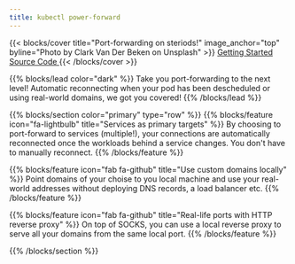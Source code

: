 ```yaml
---
title: kubectl power-forward
---
```


{{< blocks/cover title="Port-forwarding on steriods!" image_anchor="top" byline="Photo by Clark Van Der Beken on Unsplash" >}}
<a class="btn btn-lg btn-primary me-3 mb-4" href="/docs/">
  Getting Started <i class="fas fa-arrow-alt-circle-right ms-2"></i>
</a>
<a class="btn btn-lg btn-secondary me-3 mb-4" href="https://github.com/mikel-jason/kubectl-power-forward" target="_blank">
  Source Code <i class="fab fa-github ms-2 "></i>
</a>
{{< /blocks/cover >}}

{{% blocks/lead color="dark" %}}
Take you port-forwarding to the next level! Automatic reconnecting when your pod has been descheduled or using real-world domains, we got you covered!
{{% /blocks/lead %}}

{{% blocks/section color="primary" type="row" %}}
{{% blocks/feature icon="fa-lightbulb" title="Services as primary targets" %}}
By choosing to port-forward to services (multiple!), your connections are automatically reconnected once the workloads behind a service changes. You don't have to manually reconnect.
{{% /blocks/feature %}}

{{% blocks/feature icon="fab fa-github" title="Use custom domains locally" %}}
Point domains of your choise to you local machine and use your real-world addresses without deploying DNS records, a load balancer etc.
{{% /blocks/feature %}}

{{% blocks/feature icon="fab fa-github" title="Real-life ports with HTTP reverse proxy" %}}
On top of SOCKS, you can use a local reverse proxy to serve all your domains from the same local port.
{{% /blocks/feature %}}



{{% /blocks/section %}}
